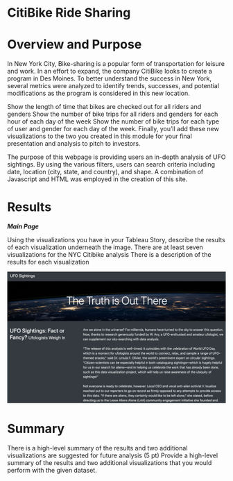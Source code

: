# CitiBike Ride Sharing

# Overview and Purpose #

In New York City, Bike-sharing is a popular form of transportation for leisure and work. In an effort to expand, the company CitiBike looks to create a program in Des Moines. To better understand the success in New York, several metrics were analyzed to identify trends, successes, and potential modifications as the program is considered in this new location. 


Show the length of time that bikes are checked out for all riders and genders
Show the number of bike trips for all riders and genders for each hour of each day of the week
Show the number of bike trips for each type of user and gender for each day of the week.
Finally, you’ll add these new visualizations to the two you created in this module for your final presentation and analysis to pitch to investors.

The purpose of this webpage is providing users an in-depth analysis of UFO sightings. By using the various filters, users can search criteria including date, location (city, state, and country), and shape. A combination of Javascript and HTML was employed in the creation of this site. 

# Results #

***Main Page***

Using the visualizations you have in your Tableau Story, describe the results of each visualization underneath the image.
There are at least seven visualizations for the NYC Citibike analysis
There is a description of the results for each visualization

<p align="center">
<img src="https://github.com/teachjanderson/UFOs/blob/main/Images/Mainpage.png" width="600" />


# Summary #

There is a high-level summary of the results and two additional visualizations are suggested for future analysis (5 pt)
Provide a high-level summary of the results and two additional visualizations that you would perform with the given dataset.